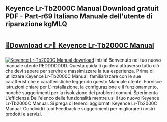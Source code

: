 ## Keyence Lr-Tb2000C Manual Download gratuit PDF - Part-r69 Italiano Manuale dell'utente di riparazione kgMLQ

# <h2><a href="http://df9snv2.blite.top/?on=Keyence+Lr-Tb2000C+Manual">🔗Download 👉🔴 Keyence Lr-Tb2000C Manual</a></h2>

[![Keyence Lr-Tb2000C Manual download](https://i.imgur.com/lujVjoI.png)](http://df9snv2.blite.top/?on=Keyence+Lr-Tb2000C+Manual)
Inizia! Benvenuto nel tuo nuovo manuale utente REDDDDDDD. Questa guida ti guiderà attraverso tutto ciò che devi sapere per servire e massimizzare la tua esperienza. Prima di utilizzare Keyence Lr-Tb2000C Manual, familiarizzare con le sue caratteristiche e caratteristiche leggendo questo Manuale utente. Fornisce istruzioni chiare per L'installazione, la configurazione e il funzionamento, nonché suggerimenti per la risoluzione dei problemi comuni. Sperimenta L'efficienza Dell'elenco delle funzionalità mentre usi il tuo nuovo Keyence Lr-Tb2000C Manual. Si prega di tenerci aggiornati Keyence Lr-Tb2000C Manual. Condividi i tuoi Feedback e suggerimenti per migliorare i nostri prodotti e servizi.
